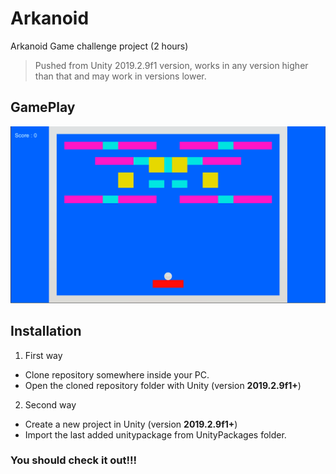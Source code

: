 # Arkanoid

Arkanoid Game challenge project (2 hours)

> Pushed from Unity 2019.2.9f1 version, works in any version higher than that and may work in versions lower.


## GamePlay

![GamePlay](/Images/arkanoid.png?raw=true "GamePlay")


## Installation

1) First way 
- Clone repository somewhere inside your PC.
- Open the cloned repository folder with Unity (version **2019.2.9f1+**)

2) Second way
- Create a new project in Unity (version **2019.2.9f1+**)
- Import the last added unitypackage from UnityPackages folder. 

### You should check it out!!!
